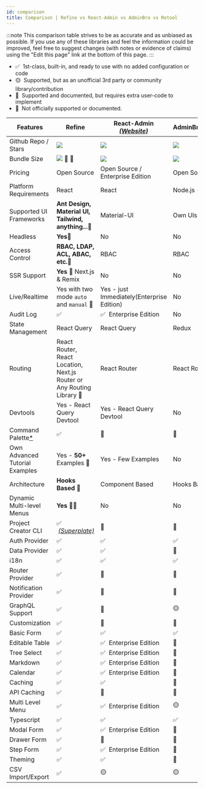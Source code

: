 ```yaml
---
id: comparison
title: Comparison | Refine vs React-Admin vs AdminBro vs Retool
---
```


:::note
This comparison table strives to be as accurate and as unbiased as possible. If you use any of these libraries and feel the information could be improved, feel free to suggest changes (with notes or evidence of claims) using the "Edit this page" link at the bottom of this page.
:::

-   ✅ &nbsp;1st-class, built-in, and ready to use with no added configuration or code
-   🟡 &nbsp;Supported, but as an unofficial 3rd party or community library/contribution
-   🔶 &nbsp;Supported and documented, but requires extra user-code to implement
-   🛑 &nbsp;Not officially supported or documented.

| Features                             | Refine                                                                | React-Admin [_(Website)_][react-admin]     | AdminBro[_(Website)_][adminjs]   | Retool[_(Website)_][retool] |
| ------------------------------------ | --------------------------------------------------------------------- | ------------------------------------------ | -------------------------------- | --------------------------- |
| Github Repo / Stars                  | [![][stars-refine]][gh-refine]                                        | [![][stars-react-admin]][gh-react-admin]   | [![][stars-adminjs]][gh-adminjs] | -                           |
| Bundle Size                          | [![][bp-refine]][bpl-refine] 🚀 🚀                                      | [![][bp-react-admin]][bpl-react-admin]     | [![][bp-adminjs]][bpl-adminjs]   | -                           |
| Pricing                              | Open Source                                                           | Open Source / Enterprise Edition           | Open Source                      | [_Pricing_][retool-pricing] |
| Platform Requirements                | React                                                                 | React                                      | Node.js - React                  | Cloud / Self-hosted         |
| Supported UI Frameworks              | **Ant Design, Material UI, Tailwind, anything...**🚀                   | Material-UI                                | Own UIs                          | Own UIs                     |
| Headless                             | **Yes**🚀                                                              | No                                         | No                               | No                          |
| Access Control                       | **RBAC, LDAP, ACL, ABAC, etc.**🚀                                      | RBAC                                       | RBAC                             | RBAC                        |
| SSR Support                          | **Yes** 🚀 Next.js & Remix                                             | No                                         | No                               | No                          |
| Live/Realtime                        | Yes with two mode `auto` and `manual` 🚀                               | Yes - just Immediately(Enterprise Edition) | No                               | No                          |
| Audit Log                            | ✅                                                                     | ✅ &nbsp;Enterprise Edition                 | No                               | Yes                         |
| State Management                     | React Query                                                           | React Query                                | Redux                            | -                           |
| Routing                              | React Router, React Location, Next.js Router or Any Routing Library 🚀 | React Router                               | React Router                     | -                           |
| Devtools                             | Yes - React Query Devtool                                             | Yes - React Query Devtool                  | No                               | No                          |
| Command Palette[\*][command-palette] | ✅                                                                     | 🛑                                          | 🛑                                | 🛑                           |
| Own Advanced Tutorial Examples       | Yes - **50+** Examples 🚀                                              | Yes - Few Examples                         | No                               | No                          |
| Architecture                         | **Hooks Based** 🚀                                                     | Component Based                            | Hooks Based                      | -                           |
| Dynamic Multi-level Menus            | **Yes** 🚀🚀                                                            | No                                         | No                               | -                           |
| Project Creator CLI                  | ✅ &nbsp;[_(Superplate)_][pankod-superplate]                           | 🛑                                          | 🛑                                | 🛑                           |
| Auth Provider                        | ✅                                                                     | ✅                                          | ✅                                | ✅                           |
| Data Provider                        | ✅                                                                     | ✅                                          | 🔶                                | ✅                           |
| i18n                                 | ✅                                                                     | ✅                                          | ✅                                | -                           |
| Router Provider                      | ✅                                                                     | 🛑                                          | 🛑                                | -                           |
| Notification Provider                | ✅                                                                     | 🛑                                          | 🛑                                | -                           |
| GraphQL Support                      | ✅                                                                     | 🔶                                          | 🟡                                | ✅                           |
| Customization                        | ✅                                                                     | 🔶                                          | 🔶                                | 🛑                           |
| Basic Form                           | ✅                                                                     | ✅                                          | ✅                                | ✅                           |
| Editable Table                       | ✅                                                                     | ✅ &nbsp;Enterprise Edition                 | 🛑                                | ✅                           |
| Tree Select                          | ✅                                                                     | ✅ &nbsp;Enterprise Edition                 | 🛑                                | 🛑                           |
| Markdown                             | ✅                                                                     | ✅ &nbsp;Enterprise Edition                 | 🛑                                | ✅                           |
| Calendar                             | ✅                                                                     | ✅ &nbsp;Enterprise Edition                 | 🛑                                | ✅                           |
| Caching                              | ✅                                                                     | ✅                                          | 🛑                                | 🛑                           |
| API Caching                          | ✅                                                                     | 🛑                                          | 🛑                                | 🛑                           |
| Multi Level Menu                     | ✅                                                                     | ✅ &nbsp;Enterprise Edition                 | 🟡                                | ✅                           |
| Typescript                           | ✅                                                                     | ✅                                          | ✅                                | -                           |
| Modal Form                           | ✅                                                                     | ✅ &nbsp;Enterprise Edition                 | 🛑                                | ✅                           |
| Drawer Form                          | ✅                                                                     | 🔶                                          | 🛑                                | 🛑                           |
| Step Form                            | ✅                                                                     | ✅ &nbsp;Enterprise Edition                 | 🛑                                | 🛑                           |
| Theming                              | ✅                                                                     | ✅                                          | 🔶                                | ✅                           |
| CSV Import/Export                    | ✅                                                                     | 🟡                                          | 🟡                                | ✅                           |

<!-- -->

[stars-refine]: https://img.shields.io/github/stars/pankod/refine?label=%F0%9F%8C%9F
[gh-refine]: https://github.com/pankod/refine
[bpl-refine]: https://bundlephobia.com/result?p=@pankod/refine-core
[bp-refine]: https://badgen.net/bundlephobia/minzip/@pankod/refine-core?label=💾
[pankod-superplate]: https://pankod.github.io/superplate/
[command-palette]: /docs/examples/command-palette.md

<!-- -->

<!-- -->

[react-admin]: https://marmelab.com/react-admin/
[react-enterprise]: https://marmelab.com/ra-enterprise/
[stars-react-admin]: https://img.shields.io/github/stars/marmelab/react-admin?label=%F0%9F%8C%9F
[gh-react-admin]: https://github.com/marmelab/react-admin
[bpl-react-admin]: https://bundlephobia.com/result?p=react-admin
[bp-react-admin]: https://badgen.net/bundlephobia/minzip/react-admin?label=💾

<!-- -->

<!-- -->

[adminjs]: https://adminbro.com/index.html
[stars-adminjs]: https://img.shields.io/github/stars/SoftwareBrothers/adminjs?label=%F0%9F%8C%9F
[gh-adminjs]: https://github.com/SoftwareBrothers/adminjs
[bpl-adminjs]: https://bundlephobia.com/result?p=admin-bro
[bp-adminjs]: https://badgen.net/bundlephobia/minzip/admin-bro?label=💾

<!-- -->

<!-- -->

[retool]: https://retool.com/
[retool-pricing]: https://retool.com/pricing/

<!-- -->
